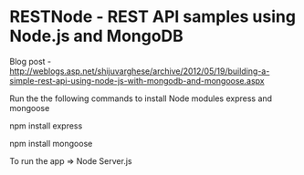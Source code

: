 RESTNode - REST API samples using Node.js and MongoDB
=====================================================

Blog post - http://weblogs.asp.net/shijuvarghese/archive/2012/05/19/building-a-simple-rest-api-using-node-js-with-mongodb-and-mongoose.aspx

Run the the following commands to install Node modules express and mongoose


npm install express

npm install mongoose

To run the app => Node Server.js


